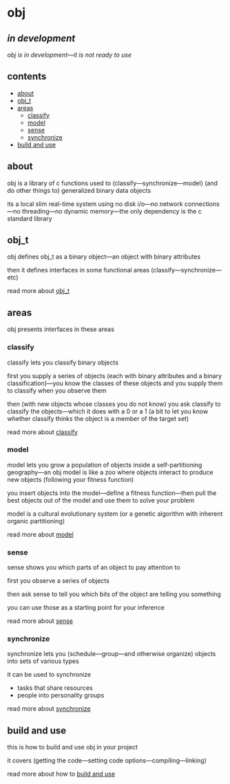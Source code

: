 # obj

## *in development*

*obj is in development—it is not ready to use*

## contents

- [about](#about)
- [obj_t](#obj_t)
- [areas](#areas)
  - [classify](#classify)
  - [model](#model)
  - [sense](#sense)
  - [synchronize](#synchronize)
- [build and use](#build-and-use)

## about

obj is a library of c functions used to (classify—synchronize—model) (and do other things to) generalized binary data objects

its a local slim real-time system using no disk i/o—no network connections—no threading—no dynamic memory—the only dependency is the c standard library

## obj_t

obj defines obj_t as a binary object—an object with binary attributes

then it defines interfaces in some functional areas (classify—synchronize—etc)

read more about [obj_t](OBJ.md)

## areas

obj presents interfaces in these areas

### classify

classify lets you classify binary objects

first you supply a series of objects (each with binary attributes and a binary classification)—you know the classes of these objects and you supply them to classify when you observe them

then (with new objects whose classes you do not know) you ask classify to classify the objects—which it does with a 0 or a 1 (a bit to let you know whether classify thinks the object is a member of the target set)

read more about [classify](CLASS.md)

### model

model lets you grow a population of objects inside a self-partitioning geography—an obj model is like a zoo where objects interact to produce new objects (following your fitness function)

you insert objects into the model—define a fitness function—then pull the best objects out of the model and use them to solve your problem

model is a cultural evolutionary system (or a genetic algorithm with inherent organic partitioning)

read more about [model](MODEL.md)

### sense

sense shows you which parts of an object to pay attention to

first you observe a series of objects

then ask sense to tell you which bits of the object are telling you something

you can use those as a starting point for your inference

read more about [sense](SENSE.md)

### synchronize

synchronize lets you (schedule—group—and otherwise organize) objects into sets of various types

it can be used to synchronize

- tasks that share resources
- people into personality groups

read more about [synchronize](SYNC.md)

## build and use

this is how to build and use obj in your project

it covers (getting the code—setting code options—compiling—linking)

read more about how to [build and use](BUILD.md)
